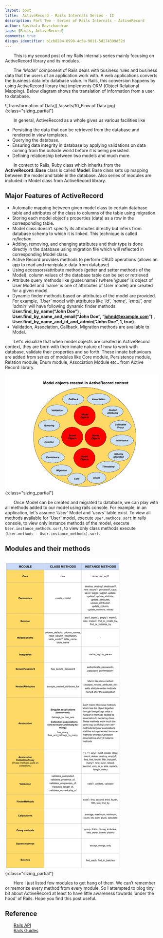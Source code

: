 ```yaml
---
layout: post
title:  ActiveRecord - Rails Internals Series - II
description: Part Two - Series of Rails Internals - ActiveRecord
author: Sasikala Ravichandran
tags: [Rails, ActiveRecord]
comments: true
disqus_identifier: b1cb8284-0990-4c5a-9011-5d274399d52d 
---
```


&ensp;&ensp;&ensp;&ensp;This is my second post of my Rails Internals series mainly focusing on ActiveRecord library and its modules.
 
&ensp;&ensp;&ensp;&ensp;The *‘Model’* component of Rails deals with business rules and business data that the users of an application work with. A web applications converts the business data into database value. In Rails, this conversion happens by using ActiveRecord library that implements ORM (Object Relational Mapping). Below diagram shows the translation of information from a user to database.

![Transformation of Data]( /assets/10_Flow of Data.jpg){:class="sizing_partial"}

&ensp;&ensp;&ensp;&ensp;In general, ActiveRecord as a whole gives us various facilities like

  * Persisting the data that can be retrieved from the database and rendered in view templates.
  * Querying the database.
  * Ensuring data integrity in database by applying validations on data coming from the
  outside world before it is being persisted.
  * Defining relationship between two models and much more.

&ensp;&ensp;&ensp;&ensp;In context to Rails, Ruby class which inherits from the **ActiveRecord::Base** class is called __Model__.  Base class sets up mapping between the model and table in the database.  Also series of modules are included in Model class from ActiveRecord library.

## Major Features of ActiveRecord

  * Automatic mapping between given model class to certain database table and attributes of the class to columns of the table using migration.
  * Storing each model object's properties (data) as a row in the corresponding table.
  * Model class doesn’t specify its attributes directly but infers from database schema to which it is linked. This technique is called *reflection*. 
  * Adding, removing, and changing attributes and their type is done directly in the database using migration file which will reflected in corresponding Model class.
  * Active Record provides methods to perform CRUD operations (allows an app to read and manipulate data from database)
  * Using accessors/attribute methods (getter and setter methods of the Model), column values of the database table can be set or retrieved 
  * Attribute query methods like @user.name? (where ‘@user’ is object of User Model and ‘name’ is one of attributes of User model) are created for a given model.
  * Dynamic finder methods based on attributes of the model are provided. For example, *'User'* model with attributes like *'id', 'name', 'email', and 'admin'* will have following dynamic finder methods. **User.find_by_name(“John Doe”)** , **User.find_by_name_and_email(“John Doe”, “johnd@example.com”)** , **User.find_by_name_and_id_and_admin(“John Doe”, 1, true)**.
  * Validation, Association, Callback, Migration methods are available to Model.

&ensp;&ensp;&ensp;&ensp;Let's visualize that when model objects are created in ActiveRecord context, they are born with their innate nature of how to work with database, validate their properties and so forth. These innate behaviours are added from series of modules like Core module, Persistence module, Relation module, Enum module, Association Module etc.. from Active Record library.

![Model Objects]( /assets/11_objects_in_AR_context.jpg){:class="sizing_partial"}

&ensp;&ensp;&ensp;&ensp;Once Model can be created and migrated to database, we can play with all methods added to our model using rails console.  For example, in an application, let's assume *‘User’* Model and *‘users’* table exist. To view all methods available for 'User' model, execute `User.methods.sort` in rails console, to view only instance methods of the model, execute `User.instance_methods.sort`, to view only class methods execute `(User.methods - User.instance_methods).sort`.

## Modules and their methods

![Modules and their methods]( /assets/12_modules_table.jpg){:class="sizing_partial"}

&ensp;&ensp;&ensp;&ensp;Here I just listed few modules to get hang of them. We can’t remember or memorize every method from every module. So I attempted to blog tiny bit about ActiveRecord at least to have little awareness towards ‘under the hood’ of Rails. Hope you find this post useful.

## Reference
&ensp;&ensp;&ensp;&ensp;[Rails API](http://api.rubyonrails.org/)<br />
&ensp;&ensp;&ensp;&ensp;[Rails Guides](http://guides.rubyonrails.org/)
<br />